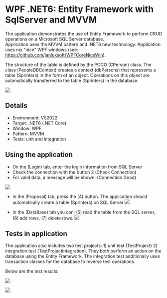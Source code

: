 # WPF .NET6: Entity Framework with SqlServer and MVVM

The application demonstrates the use of Entity Framework to perform CRUD operations on a Microsoft SQL Server database.  
Application uses the MVVM pattern and .NET6 new technology.
Application uses my "nice" WPF windows (see: https://github.com/janluksoft/WPFCoreNiceWin).

The structure of the table is defined by the POCO (CPerson) class. The class (PeopleDBContext) creates a context (dbPersons) that represents a table (Sprinters) in the form of an object. Operations on this object are automatically transferred to the table (Sprinters) in the database.

![](/Jpg/WPF_Window_nice_EF_MVVM.png)

## Details

- Environment: VS2022
- Target: .NET6 (.NET Core)
- Window: WPF
- Pattern: MVVM
- Tests: unit and integration

## Using the application

- On the (Login) tab, enter the login information from SQL Server
- Check the connection with the button 2 (Check Connection)
- For valid data, a message will be shown: (Connection Good)

![](/Jpg/Entity-Framework_e_SQL-Server_Login-parameters.png)

- In the (Proposal) tab, press the (4) button. The application should automatically create a table (Sprinters) on SQL Server
![](Jpg/Entity-Framework_f_SQL-Server_Use_examples.png)

- In the (DataBase) tab you can: (5) read the table from the SQL server, (6) add rows, (7) delete rows. 
![](/Jpg/Entity-Framework_g_SQL-Server_Created-table.png)

## Tests in application

The application also includes two test projects: 1) unit test (TestProject) 2) integration test (TestProjectIntegration). 
They both perform an action on the database using the Entity Framework. The integration test additionally uses transaction 
classes for the database to reverse test operations.

Below are the test results:

![](/Jpg/Test_unit.png)

![](/Jpg/Test_integration.png)
